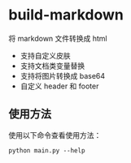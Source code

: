 # build-markdown
将 markdown 文件转换成 html  

+ 支持自定义皮肤
+ 支持文档类变量替换
+ 支持将图片转换成 base64
+ 自定义 header 和 footer

## 使用方法
使用以下命令查看使用方法：

	python main.py --help